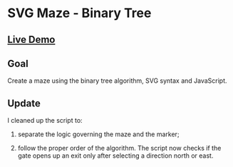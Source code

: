 # SVG Maze - Binary Tree

## [Live Demo](https://codepen.io/borntofrappe/full/NWWxoJK)

## Goal

Create a maze using the binary tree algorithm, SVG syntax and JavaScript.

## Update

I cleaned up the script to:

1. separate the logic governing the maze and the marker;

1. follow the proper order of the algorithm. The script now checks if the gate opens up an exit only after selecting a direction north or east.
